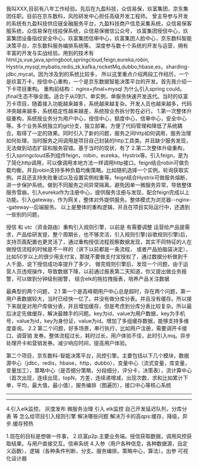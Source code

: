 我叫XXX,目前有八年工作经验。先后在九盈科技，众信易保，玖富集团，京东集团任职。目前在京东数科，风险研发中心担任高级开发工程师。
曾主导参与开发的系统有九盈科技供应链金融服务平台，九盈科技商户信息采集系统，众信易保客服系统，众信易保在线投保系统，众信易保微信公众号，
玖富集团授信中心，玖富集团设备指纹安全中心，玖富集团信审中心，玖富集团人脸中心，京东数科智能决策平台，京东数科服务编排系统等。
深度参与数十个系统的开发与运营，拥有丰富的开发与实战经验。用到的技术有html,js,vue,java,springboot,springcloud,feign,eureka,robin,
Hystrix,mysql,mybatis,redis,zk,kafka,rocketMq,dubbo,hbase,es，sharding-jdbc,mycat。因为涉及到的系统比较多，
所以这里重点介绍两段工作经历，一个是玖富万卡，授信中心重构，一个是京东数据智能决策平台的开发。首先我介绍一下卡项目重构。
重构前结构：
nginx+jfinal+mysql
为什么引入spring could。
jfinal生态不够全面。适合于从0到1，单实例，单服务快速开发迭代。当时的玖富万卡项目，随着接入功能越来越多，系统越来越复杂。开发人员也越来越多，代码冲突越来越多，系统稳定性越来越差，系统按业务拆分势在必行。
1.第一次整体升级重构，系统按业务分为用户中心，授信中心，额度中心，信审中心，安全中心等。多个业务系统独立的git分支，独立部署。方便了代码管理和降低了系统耦合。取得了一定的效果。同时引入了新的问题，服务之间http如何调用，服务治理如何处理，当时服务之间调用是项目自己封装的http工具类。并且缺少服务发现，无法做到动态扩容和服务容错。基于当时的现状，有了
2.第二次整体升级重构，引入springcloud系列组件feign，robin，eureka，Hystrix等。引入feign，是为了简化http调用，可以像调用本地方法一样调用http接口。feign结合robin可做负载均衡。并且robin支持多种负载均衡策略。比如随机选择一个实例。轮询获取实例。并且还支持失败重试以及设置实例权重等。feign结合Hystrix可做服务熔断，进一步保护系统。做到不同服务之间异常隔离。避免因单一微服务异常，导致整体服务雪崩。引入eureka作为注册中心，提供服务注册与发现，配合feign完成以上功能。引入gateway，作为网关，整体对外提供服务。整体模式为浏览器--nginx--gateway--后端服务。
以上是整体的重构逻辑，并且在项目实际运行中，还遇到一些别的问题，

授信 和 utc（资金路由）重构引入规则引擎，以前是 有需要调整 运营给产品提需求，产品给研发提，整个周期长，也不够灵活，引入规则引擎(谷歌规则引擎)后，
支持页面配置也更灵活了，通过重构授信流程观察数据发现，其实不同特征的人在做授信流程的时候是不一样的（讲下以前都是一条流程，
或者产品拍脑袋决定），比如50岁以上的很少用支付宝，那就不要做支付宝授权了，通过数据分析做到千人千面，说下授信成功率提升了多少，
做完规则引擎后，发现一个问题，由于运营人员违规操作，导致数据下降，以前通过报表第二天知道，你又提出做业务报警，可以做到分钟级别报警，
结合elk的拖拉拽报表，培养产品关注数据


最典型的两个问题，
2.1 第一个是高峰期用户中心总是超时，存在两个问题，第一用户表数据较大，当时已经快一亿了。并没有做分库分表。并且没有缓存。所以接下来就是对用户库做分表，并且增加缓存，但是考虑到分库分表比较复杂。所以最后决定先做缓存，解决最棘手的问题。key为id，value为用户数据，key为手机号，value为id，key为身份证，value为id。增加了多组缓存数据，能够支持多维度查询。
2.2 第二个问题，好多场景，串行执行，比如用户注册，需要调开卡接口，调营销
发券。整体流程过长，耗时过长，用户体验不佳，此时引入mq。异步处理开卡和营销发券。减少响应时间，提高用户体验。

第二个项目，京东数科-智能决策平台，风控引擎。主要包括以下几个模块，数据源中心（jdbc，redis，hbase，http，dubbo），变量中心（流式变量，库变量，变量加工），策略中心（是否细分策略，分段细分，评分卡，决策表），流计算中心（首次出现，连续出现，topN，方差，连续递增减，出现次数，求和比如累计下单，平均，最大值，最小值），服务编排（图遍历），接口中心等核心系统

---------------------------

----------------------------
4.引入elk监控。
灰度发布
微服务治理
引入 elk监控
自己开发延迟队列，分库分表 等
怎么给项目引入规则引擎 解决哪些问题
解决万卡的高qps:缓存，降级，异步.缓存预热




1.现在的目标是想做一件事，
2.玖富p2p.主要业务端。授信获取数据，调用风控获取结果。与用户直接交互。信审系统
4.入参（用户各种信息，各种数据源，自定义函数），逻辑（各种条件判断，分支。服务编排。策略中心，算法）。出参
可视化设计器
